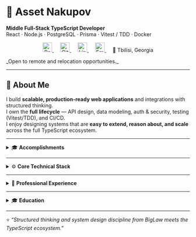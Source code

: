 # 👋 Asset Nakupov

**Middle Full-Stack TypeScript Developer**  
React · Node.js · PostgreSQL · Prisma · Vitest / TDD · Docker  

<p align="center">
  <a href="https://assetn.dev">
    <img src="https://cdn.jsdelivr.net/gh/devicons/devicon/icons/html5/html5-original.svg" width="26" alt="Portfolio"/>
  </a> 
  <a href="https://github.com/asseternity">
    <img src="https://cdn.jsdelivr.net/gh/devicons/devicon/icons/github/github-original.svg" width="26" alt="GitHub"/>
  </a> 
  <a href="https://www.linkedin.com/in/assetnakupov/">
    <img src="https://cdn.jsdelivr.net/gh/devicons/devicon/icons/linkedin/linkedin-original.svg" width="26" alt="LinkedIn"/>
  </a> 
  <a href="mailto:asset_n@proton.me">
    <img src="https://upload.wikimedia.org/wikipedia/commons/7/7e/Gmail_icon_(2020).svg" width="26" alt="Email"/>
  </a> 
  <span>📍 Tbilisi, Georgia</span>
</p>
_Open to remote and relocation opportunities._

---

## 🧭 About Me
I build **scalable, production-ready web applications** and integrations with structured thinking.  
I own the **full lifecycle** — API design, data modeling, auth & security, testing (Vitest/TDD), and CI/CD.  
I enjoy designing systems that are **easy to extend, reason about, and scale** across the full TypeScript ecosystem.

---

<details>
<summary>🎓 <b>Accomplishments</b></summary>

- 🎓 Graduate of **The Odin Project** — Full-Stack JavaScript Path  
- 🗣️ **IELTS 8.5 (2025)** — C2 Proficiency  
- ⚖️ **Former Top 5 BigLaw Associate** — 7 years of experience  
- 🎮 **Gamedev:** Unity, Godot, Articy, Blender  
- 🎓 **Top University Graduate** — GPA 4.11 / 4.33 · Dean’s & President’s Lists  
</details>

---

<details>
<summary>⚙️ <b>Core Technical Stack</b></summary>

**Languages & Runtime:** TypeScript, JavaScript, Node.js  
**Frontend:** React, Tailwind CSS, shadcn/ui, Vite  
**Backend & Security:** Express, REST APIs, Auth  
**Data & Persistence:** SQL, PostgreSQL, Prisma ORM  
**Testing & Quality:** Vitest, TDD  
**DevOps:** Git, CI/CD, Docker  

**Bonus:**  
Python (pandas, XGBoost) · C#, .NET, ASP.NET · Telegram Bots · Game Dev (Unity, Godot, Articy, Blender)
</details>

---

<details>
<summary>💼 <b>Professional Experience</b></summary>

### **Freelance Full-Stack TypeScript Developer — assetn.dev**  
📍 Tbilisi, Georgia · 🗓️ Nov 2023 – Present  

Design, build, and deploy **full-stack web applications** for clients and personal projects.  
Focus on **REST APIs**, database design, authentication, testing, and CI/CD automation.

**Key Focus Areas:**  
API & data-model architecture · Auth & Security · TDD · CI/CD · Data Visualization  

**Selected Projects:**  
- **Soleira Lounge** — Full-stack social platform with JWT auth, real-time messaging (1000s of messages), and notifications.  
  _React · Node.js · PostgreSQL · Prisma_  
- **Viva Verso** — Blog / newsletter CMS with dual frontends (public + admin).  
  _React · Express · Prisma_  
- **Matcha Updater Bot** — TypeScript Telegram bot integrating web scraping and scheduling.  
  _Node.js · Railway_  
- **What Makes Lands Happy** — Data visualization + analytics app connecting Python data pipelines with TypeScript frontend.  
  _React · Tailwind · Vite · pandas · seaborn_

---

### **Morgan Lewis & Bockius LLP**  
🗓️ Jun 2016 – May 2023 · Senior Associate  

Led $100M+ M&A and dispute resolution cases across energy and finance sectors.  
Recognized by **The Legal 500 EMEA** for excellence in analytical precision and client leadership.  
This rigor now drives architecture clarity, documentation discipline, and structured problem solving in code.

> “Asset provided us with excellent product and legal service and practical advice; his vast knowledge of current legislation and considerable experience deserve special mention.”  
> — _The Legal 500 Europe, Middle East and Asia_
</details>

---

<details>
<summary>🎓 <b>Education</b></summary>

**KIMEP University — Bachelor of Laws (BLLB)**  
2012 – 2016 · _Cum Laude_ · 100% Scholarship · President’s List · Dean’s List  

---

**Additional**  
- Graduate of **The Odin Project** Full-Stack JavaScript Path  
- **IELTS 8.5 (C2)** — 2025  
- **Former Top 5 BigLaw Associate → Self-Taught Software Engineer**  
- Gamedev (Unity, Godot, Articy, Blender)
</details>

---

⭐ _“Structured thinking and system design discipline from BigLaw meets the TypeScript ecosystem.”_
